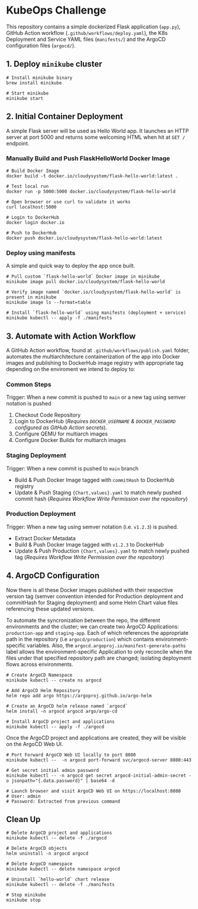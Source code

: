 # KubeOps Challenge

This repository contains a simple dockerized Flask application (`app.py`), GitHub Action workflow (`.github/workflows/deploy.yaml`), the K8s Deployment and Service YAML files (`manifests/`) and the ArgoCD configuration files (`argocd/`).

## 1. Deploy `minikube` cluster
```shell
# Install minikube binary
brew install minikube

# Start minikube
minikube start
```

## 2. Initial Container Deployment

A simple Flask server will be used as Hello World app. It launches an HTTP server at port 5000 and returns some welcoming HTML when hit at `GET /` endpoint.

### Manually Build and Push FlaskHelloWorld Docker Image
```shell
# Build Docker Image
docker build -t docker.io/cloudysystem/flask-hello-world:latest .

# Test local run
docker run -p 5000:5000 docker.io/cloudysystem/flask-hello-world

# Open browser or use curl to validate it works
curl localhost:5000

# Login to DockerHub
docker login docker.io

# Push to DockerHub
docker push docker.io/cloudysystem/flask-hello-world:latest
```

### Deploy using manifests 

A simple and quick way to deploy the app once built.

```shell
# Pull custom `flask-hello-world` Docker image in minikube
minikube image pull docker.io/cloudysystem/flask-hello-world

# Verify image named `docker.io/cloudysystem/flask-hello-world` is present in minikube
minikube image ls --format=table

# Install `flask-hello-world` using manifests (deployment + service)
minikube kubectl -- apply -f ./manifests
```

## 3. Automate with Action Workflow

A GitHub Action workflow, found at `.github/workflows/publish.yaml` folder, automates the multiarchitecture containerization of the app into Docker images and publishing to DockerHub image registry with appropriate tag depending on the enviroment we intend to deploy to:

### Common Steps

Trigger: When a new commit is pushed to `main` or a new tag using semver notation is pushed

1. Checkout Code Repository
2. Login to DockerHub (_Requires `DOCKER_USERNAME` & `DOCKER_PASSWORD` configured as GitHub Action secrets_).
3. Configure QEMU for multiarch images
4. Configure Docker Buildx for multiarch images

### Staging Deployment

Trigger: When a new commit is pushed to `main` branch

- Build & Push Docker Image tagged with `commitHash` to DockerHub registry
- Update & Push Staging `{Chart,values}.yaml` to match newly pushed commit hash (_Requires Workflow Write Permission over the repository_)

### Production Deployment

Trigger: When a new tag using semver notation (i.e. `v1.2.3`) is pushed.

- Extract Docker Metadata
- Build & Push Docker Image tagged with `v1.2.3` to DockerHub
- Update & Push Production `{Chart,values}.yaml` to match newly pushed tag (_Requires Workflow Write Permission over the repository_)


## 4. ArgoCD Configuration

Now there is all these Docker images published with their respective version tag (semver convention intended for Production deployment and commitHash for Staging deployment) and some Helm Chart value files referencing these updated versions.

To automate the syncronization between the repo, the different environments and the cluster; we can create two ArgoCD Applications: `production-app` and `staging-app`. Each of which references the appropriate path in the repository (i.e `argocd/production`) which contains environment-specific variables. Also, the `argocd.argoproj.io/manifest-generate-paths` label allows the environment-specific Application to only reconcile when the files under that specified repository path are changed; isolating deployment flows across environments.

```shell
# Create ArgoCD Namespace
minikube kubectl -- create ns argocd

# Add ArgoCD Helm Repository
helm repo add argo https://argoproj.github.io/argo-helm

# Create an ArgoCD helm release named `argocd`
helm install -n argocd argocd argo/argo-cd

# Install ArgoCD project and applications
minikube kubectl -- apply -f ./argocd
```

Once the ArgoCD project and applications are created, they will be visible on the ArgoCD Web UI.
```shell
# Port Forward ArgoCD Web UI locally to port 8080
minikube kubectl --  -n argocd port-forward svc/argocd-server 8080:443

# Get secret initial admin password
minikube kubectl -- -n argocd get secret argocd-initial-admin-secret -o jsonpath="{.data.password}" | base64 -d

# Launch browser and visit ArgoCD Web UI on https://localhost:8080 
# User: admin
# Password: Extracted from previous command
```

## Clean Up
```shell
# Delete ArgoCD project and applications
minikube kubectl -- delete -f ./argocd

# Delete ArgoCD objects
helm uninstall -n argocd argocd

# Delete ArgoCD namespace
minikube kubectl -- delete namespace argocd

# Uninstall `hello-world` chart release
minikube kubectl -- delete -f ./manifests

# Stop minikube
minikube stop
```
